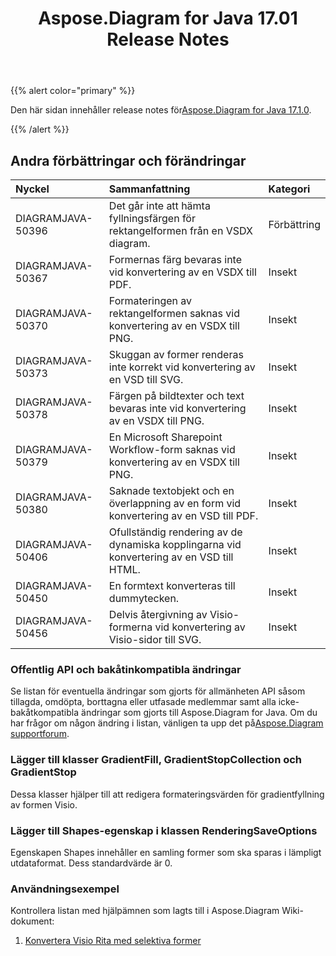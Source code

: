 ﻿---
title: Aspose.Diagram for Java 17.01 Release Notes
type: docs
weight: 120
url: /sv/java/aspose-diagram-for-java-17-01-release-notes/
---
{{% alert color="primary" %}} 

Den här sidan innehåller release notes för[Aspose.Diagram for Java 17.1.0](https://docs.aspose.com/diagram/java/aspose-diagram-for-java-17-01-release-notes/).

{{% /alert %}} 
## **Andra förbättringar och förändringar**

|**Nyckel**|**Sammanfattning**|**Kategori**|
|:- |:- |:- |
|DIAGRAMJAVA-50396|Det går inte att hämta fyllningsfärgen för rektangelformen från en VSDX diagram.|Förbättring|
|DIAGRAMJAVA-50367|Formernas färg bevaras inte vid konvertering av en VSDX till PDF.|Insekt|
|DIAGRAMJAVA-50370|Formateringen av rektangelformen saknas vid konvertering av en VSDX till PNG.|Insekt|
|DIAGRAMJAVA-50373|Skuggan av former renderas inte korrekt vid konvertering av en VSD till SVG.|Insekt|
|DIAGRAMJAVA-50378|Färgen på bildtexter och text bevaras inte vid konvertering av en VSDX till PNG.|Insekt|
|DIAGRAMJAVA-50379|En Microsoft Sharepoint Workflow-form saknas vid konvertering av en VSDX till PNG.|Insekt|
|DIAGRAMJAVA-50380|Saknade textobjekt och en överlappning av en form vid konvertering av en VSD till PDF.|Insekt|
|DIAGRAMJAVA-50406|Ofullständig rendering av de dynamiska kopplingarna vid konvertering av en VSD till HTML.|Insekt|
|DIAGRAMJAVA-50450|En formtext konverteras till dummytecken.|Insekt|
|DIAGRAMJAVA-50456|Delvis återgivning av Visio-formerna vid konvertering av Visio-sidor till SVG.|Insekt|

### **Offentlig API och bakåtinkompatibla ändringar**
Se listan för eventuella ändringar som gjorts för allmänheten API såsom tillagda, omdöpta, borttagna eller utfasade medlemmar samt alla icke-bakåtkompatibla ändringar som gjorts till Aspose.Diagram for Java. Om du har frågor om någon ändring i listan, vänligen ta upp det på[Aspose.Diagram supportforum](https://forum.aspose.com/c/diagram/17).
### **Lägger till klasser GradientFill, GradientStopCollection och GradientStop**
Dessa klasser hjälper till att redigera formateringsvärden för gradientfyllning av formen Visio.
### **Lägger till Shapes-egenskap i klassen RenderingSaveOptions**
Egenskapen Shapes innehåller en samling former som ska sparas i lämpligt utdataformat. Dess standardvärde är 0.
### **Användningsexempel**
Kontrollera listan med hjälpämnen som lagts till i Aspose.Diagram Wiki-dokument:

1. [Konvertera Visio Rita med selektiva former]()
